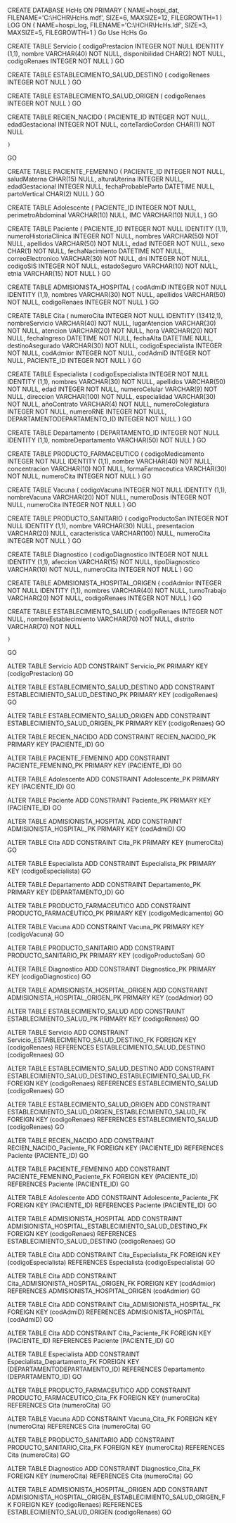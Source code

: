 CREATE DATABASE HcHs
ON PRIMARY
(
NAME=hospi_dat,
FILENAME='C:\HCHR\HcHs.mdf',
SIZE=6,
MAXSIZE=12,
FILEGROWTH=1
)
LOG ON
(
NAME=hospi_log,
FILENAME='C:\HCHR\HcHs.ldf',
SIZE=3,
MAXSIZE=5,
FILEGROWTH=1
)
Go
Use HcHs
Go

CREATE TABLE Servicio (
        codigoPrestacion INTEGER NOT NULL IDENTITY (1,1),
		nombre VARCHAR(40) NOT NULL,
		disponibilidad CHAR(2) NOT NULL,
		codigoRenaes INTEGER NOT NULL
	)
GO

CREATE TABLE ESTABLECIMIENTO_SALUD_DESTINO (
		codigoRenaes INTEGER NOT NULL
	)
GO

CREATE TABLE ESTABLECIMIENTO_SALUD_ORIGEN (
		codigoRenaes INTEGER NOT NULL
	)
GO

CREATE TABLE RECIEN_NACIDO (
		PACIENTE_ID INTEGER NOT NULL,
		edadGestacional INTEGER NOT NULL,
		corteTardioCordon CHAR(1) NOT NULL

		
	)
GO

CREATE TABLE PACIENTE_FEMENINO (
		PACIENTE_ID INTEGER NOT NULL,
		saludMaterna CHAR(15) NULL,
		alturaUterina INTEGER NULL,
		edadGestacional INTEGER NULL,
		fechaProbableParto DATETIME NULL,
		partoVertical CHAR(2) NULL
	)
GO

CREATE TABLE Adolescente (
		PACIENTE_ID INTEGER NOT NULL,
		perimetroAbdominal VARCHAR(10) NULL,
		IMC VARCHAR(10) NULL,
	)
GO

CREATE TABLE Paciente (
		PACIENTE_ID INTEGER NOT NULL IDENTITY (1,1),
		numeroHistoriaClinica INTEGER NOT NULL,
		nombres VARCHAR(50) NOT NULL,
		apellidos VARCHAR(50) NOT NULL,
		edad INTEGER NOT NULL,
		sexo CHAR(1) NOT NULL,
		fechaNacimiento DATETIME NOT NULL,
		correoElectronico VARCHAR(30) NOT NULL,
		dni INTEGER NOT NULL,
		codigoSIS INTEGER NOT NULL,
		estadoSeguro VARCHAR(10) NOT NULL,
		etnia VARCHAR(15) NOT NULL
	)
GO

CREATE TABLE ADMISIONISTA_HOSPITAL (
		codAdmiD INTEGER NOT NULL IDENTITY (1,1),
		nombres VARCHAR(30) NOT NULL,
		apellidos VARCHAR(50) NOT NULL,
		codigoRenaes INTEGER NOT NULL
	)
GO

CREATE TABLE Cita (
		numeroCita INTEGER NOT NULL IDENTITY (13412,1),
		nombreServicio VARCHAR(40) NOT NULL,
		lugarAtencion VARCHAR(30) NOT NULL,
		atencion VARCHAR(20) NOT NULL,
		hora VARCHAR(20) NOT NULL,
		fechaIngreso DATETIME NOT NULL,
		fechaAlta DATETIME NULL,
		destinoAsegurado VARCHAR(30) NOT NULL,
		codigoEspecialista INTEGER NOT NULL,
		codAdmior INTEGER NOT NULL,
		codAdmiD INTEGER NOT NULL,
		PACIENTE_ID INTEGER NOT NULL
	)
GO

CREATE TABLE Especialista (
		codigoEspecialista INTEGER NOT NULL IDENTITY (1,1),
		nombres VARCHAR(30) NOT NULL,
		apellidos VARCHAR(50) NOT NULL,
		edad INTEGER NOT NULL,
		numeroCelular VARCHAR(9) NOT NULL,
		direccion VARCHAR(100) NOT NULL,
		especialidad VARCHAR(30) NOT NULL,
		añoContrato VARCHAR(4) NOT NULL,
		numeroColegiatura INTEGER NOT NULL,
		numeroRNE INTEGER NOT NULL,
		DEPARTAMENTODEPARTAMENTO_ID INTEGER NOT NULL
	)
GO

CREATE TABLE Departamento (
		DEPARTAMENTO_ID INTEGER NOT NULL IDENTITY (1,1),
		nombreDepartamento VARCHAR(50) NOT NULL
	)
GO

CREATE TABLE PRODUCTO_FARMACEUTICO (
		codigoMedicamento INTEGER NOT NULL IDENTITY (1,1),
		nombre VARCHAR(40) NOT NULL,
		concentracion VARCHAR(10) NOT NULL,
		formaFarmaceutica VARCHAR(30) NOT NULL,
		numeroCita INTEGER NOT NULL
	)
GO

CREATE TABLE Vacuna (
		codigoVacuna INTEGER NOT NULL IDENTITY (1,1),
		nombreVacuna VARCHAR(20) NOT NULL,
		numeroDosis INTEGER NOT NULL,
		numeroCita INTEGER NOT NULL
	)
GO

CREATE TABLE PRODUCTO_SANITARIO (
		codigoProductoSan INTEGER NOT NULL IDENTITY (1,1),
		nombre VARCHAR(30) NULL,
		presentacion VARCHAR(20) NULL,
		caracteristica VARCHAR(100) NULL,
		numeroCita INTEGER NOT NULL
	)
GO

CREATE TABLE Diagnostico (
		codigoDiagnostico INTEGER NOT NULL IDENTITY (1,1),
		afeccion VARCHAR(15) NOT NULL,
		tipoDiagnostico VARCHAR(10) NOT NULL,
		numeroCita INTEGER NOT NULL
	)
GO

CREATE TABLE ADMISIONISTA_HOSPITAL_ORIGEN (
		codAdmior INTEGER NOT NULL IDENTITY (1,1),
		nombres VARCHAR(40) NOT NULL,
		turnoTrabajo VARCHAR(20) NOT NULL,
		codigoRenaes INTEGER NOT NULL
	)
GO

CREATE TABLE ESTABLECIMIENTO_SALUD (
		codigoRenaes INTEGER NOT NULL,
		nombreEstablecimiento VARCHAR(70) NOT NULL,
		distrito VARCHAR(70) NOT NULL
		
	)
GO

ALTER TABLE Servicio ADD CONSTRAINT Servicio_PK PRIMARY KEY
	(codigoPrestacion)
GO

ALTER TABLE ESTABLECIMIENTO_SALUD_DESTINO ADD CONSTRAINT ESTABLECIMIENTO_SALUD_DESTINO_PK PRIMARY KEY
	(codigoRenaes)
GO

ALTER TABLE ESTABLECIMIENTO_SALUD_ORIGEN ADD CONSTRAINT ESTABLECIMIENTO_SALUD_ORIGEN_PK PRIMARY KEY
	(codigoRenaes)
GO

ALTER TABLE RECIEN_NACIDO ADD CONSTRAINT RECIEN_NACIDO_PK PRIMARY KEY
	(PACIENTE_ID)
GO

ALTER TABLE PACIENTE_FEMENINO ADD CONSTRAINT PACIENTE_FEMENINO_PK PRIMARY KEY
	(PACIENTE_ID)
GO

ALTER TABLE Adolescente ADD CONSTRAINT Adolescente_PK PRIMARY KEY
	(PACIENTE_ID)
GO

ALTER TABLE Paciente ADD CONSTRAINT Paciente_PK PRIMARY KEY
	(PACIENTE_ID)
GO

ALTER TABLE ADMISIONISTA_HOSPITAL ADD CONSTRAINT ADMISIONISTA_HOSPITAL_PK PRIMARY KEY
	(codAdmiD)
GO

ALTER TABLE Cita ADD CONSTRAINT Cita_PK PRIMARY KEY
	(numeroCita)
GO

ALTER TABLE Especialista ADD CONSTRAINT Especialista_PK PRIMARY KEY
	(codigoEspecialista)
GO

ALTER TABLE Departamento ADD CONSTRAINT Departamento_PK PRIMARY KEY
	(DEPARTAMENTO_ID)
GO

ALTER TABLE PRODUCTO_FARMACEUTICO ADD CONSTRAINT PRODUCTO_FARMACEUTICO_PK PRIMARY KEY
	(codigoMedicamento)
GO

ALTER TABLE Vacuna ADD CONSTRAINT Vacuna_PK PRIMARY KEY
	(codigoVacuna)
GO

ALTER TABLE PRODUCTO_SANITARIO ADD CONSTRAINT PRODUCTO_SANITARIO_PK PRIMARY KEY
	(codigoProductoSan)
GO

ALTER TABLE Diagnostico ADD CONSTRAINT Diagnostico_PK PRIMARY KEY
	(codigoDiagnostico)
GO

ALTER TABLE ADMISIONISTA_HOSPITAL_ORIGEN ADD CONSTRAINT ADMISIONISTA_HOSPITAL_ORIGEN_PK PRIMARY KEY
	(codAdmior)
GO

ALTER TABLE ESTABLECIMIENTO_SALUD ADD CONSTRAINT ESTABLECIMIENTO_SALUD_PK PRIMARY KEY
	(codigoRenaes)
GO

ALTER TABLE Servicio ADD CONSTRAINT Servicio_ESTABLECIMIENTO_SALUD_DESTINO_FK FOREIGN KEY
	(codigoRenaes)
	REFERENCES ESTABLECIMIENTO_SALUD_DESTINO
	(codigoRenaes)
GO

ALTER TABLE ESTABLECIMIENTO_SALUD_DESTINO ADD CONSTRAINT ESTABLECIMIENTO_SALUD_DESTINO_ESTABLECIMIENTO_SALUD_FK FOREIGN KEY
	(codigoRenaes)
	REFERENCES ESTABLECIMIENTO_SALUD
	(codigoRenaes)
GO

ALTER TABLE ESTABLECIMIENTO_SALUD_ORIGEN ADD CONSTRAINT ESTABLECIMIENTO_SALUD_ORIGEN_ESTABLECIMIENTO_SALUD_FK FOREIGN KEY
	(codigoRenaes)
	REFERENCES ESTABLECIMIENTO_SALUD
	(codigoRenaes)
GO

ALTER TABLE RECIEN_NACIDO ADD CONSTRAINT RECIEN_NACIDO_Paciente_FK FOREIGN KEY
	(PACIENTE_ID)
	REFERENCES Paciente
	(PACIENTE_ID)
GO

ALTER TABLE PACIENTE_FEMENINO ADD CONSTRAINT PACIENTE_FEMENINO_Paciente_FK FOREIGN KEY
	(PACIENTE_ID)
	REFERENCES Paciente
	(PACIENTE_ID)
GO

ALTER TABLE Adolescente ADD CONSTRAINT Adolescente_Paciente_FK FOREIGN KEY
	(PACIENTE_ID)
	REFERENCES Paciente
	(PACIENTE_ID)
GO

ALTER TABLE ADMISIONISTA_HOSPITAL ADD CONSTRAINT ADMISIONISTA_HOSPITAL_ESTABLECIMIENTO_SALUD_DESTINO_FK FOREIGN KEY
	(codigoRenaes)
	REFERENCES ESTABLECIMIENTO_SALUD_DESTINO
	(codigoRenaes)
GO

ALTER TABLE Cita ADD CONSTRAINT Cita_Especialista_FK FOREIGN KEY
	(codigoEspecialista)
	REFERENCES Especialista
	(codigoEspecialista)
GO

ALTER TABLE Cita ADD CONSTRAINT Cita_ADMISIONISTA_HOSPITAL_ORIGEN_FK FOREIGN KEY
	(codAdmior)
	REFERENCES ADMISIONISTA_HOSPITAL_ORIGEN
	(codAdmior)
GO

ALTER TABLE Cita ADD CONSTRAINT Cita_ADMISIONISTA_HOSPITAL_FK FOREIGN KEY
	(codAdmiD)
	REFERENCES ADMISIONISTA_HOSPITAL
	(codAdmiD)
GO

ALTER TABLE Cita ADD CONSTRAINT Cita_Paciente_FK FOREIGN KEY
	(PACIENTE_ID)
	REFERENCES Paciente
	(PACIENTE_ID)
GO

ALTER TABLE Especialista ADD CONSTRAINT Especialista_Departamento_FK FOREIGN KEY
	(DEPARTAMENTODEPARTAMENTO_ID)
	REFERENCES Departamento
	(DEPARTAMENTO_ID)
GO

ALTER TABLE PRODUCTO_FARMACEUTICO ADD CONSTRAINT PRODUCTO_FARMACEUTICO_Cita_FK FOREIGN KEY
	(numeroCita)
	REFERENCES Cita
	(numeroCita)
GO

ALTER TABLE Vacuna ADD CONSTRAINT Vacuna_Cita_FK FOREIGN KEY
	(numeroCita)
	REFERENCES Cita
	(numeroCita)
GO

ALTER TABLE PRODUCTO_SANITARIO ADD CONSTRAINT PRODUCTO_SANITARIO_Cita_FK FOREIGN KEY
	(numeroCita)
	REFERENCES Cita
	(numeroCita)
GO

ALTER TABLE Diagnostico ADD CONSTRAINT Diagnostico_Cita_FK FOREIGN KEY
	(numeroCita)
	REFERENCES Cita
	(numeroCita)
GO

ALTER TABLE ADMISIONISTA_HOSPITAL_ORIGEN ADD CONSTRAINT ADMISIONISTA_HOSPITAL_ORIGEN_ESTABLECIMIENTO_SALUD_ORIGEN_FK FOREIGN KEY
	(codigoRenaes)
	REFERENCES ESTABLECIMIENTO_SALUD_ORIGEN
	(codigoRenaes)
GO
